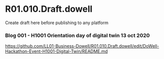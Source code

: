 # R01.010.Draft.dowell
Create draft here before publishing to any platform

### Blog 001 - H1001 Orientation day of digital twin 13 oct 2020

https://github.com/LL01-Business-Dowell/R01.010.Draft.dowell/edit/DoWell-Hackathon-Event-H1001-Digital-Twin/README.md
